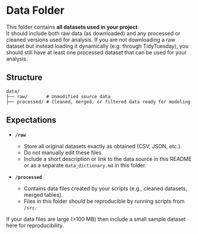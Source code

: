 # Data Folder

This folder contains **all datasets used in your project**.  
It should include both raw data (as downloaded) and any processed or cleaned versions used for analysis.
If you are not downloading a raw dataset but instead loading it dynamically (e.g. through TidyTuesday), you should still have at least one processed dataset that can be used for your analysis. 

## Structure

```text
data/
├── raw/       # Unmodified source data
├── processed/ # Cleaned, merged, or filtered data ready for modeling
```

## Expectations
- **`/raw`**  
  - Store all original datasets exactly as obtained (CSV, JSON, etc.).  
  - Do not manually edit these files.  
  - Include a short description or link to the data source in this README or as a separate `data_dictionary.md` in this folder.
 
- **`/processed`**  
  - Contains data files created by your scripts (e.g., cleaned datasets, merged tables).  
  - Files in this folder should be reproducible by running scripts from `/src`.  

If your data files are large (>100 MB) then include a small sample dataset here for reproducibility. 
